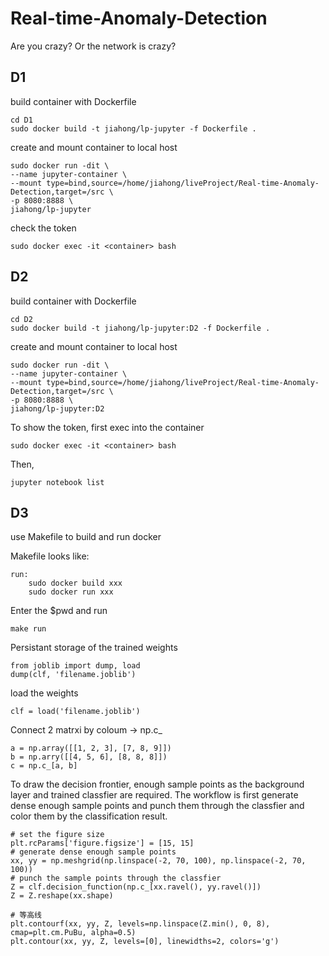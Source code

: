 # Real-time-Anomaly-Detection
Are you crazy? Or the network is crazy?

## D1 
build container with Dockerfile
```
cd D1
sudo docker build -t jiahong/lp-jupyter -f Dockerfile .
```

create and mount container to local host
```
sudo docker run -dit \
--name jupyter-container \
--mount type=bind,source=/home/jiahong/liveProject/Real-time-Anomaly-Detection,target=/src \
-p 8080:8888 \
jiahong/lp-jupyter
```

check the token
```
sudo docker exec -it <container> bash
```

## D2
build container with Dockerfile
```
cd D2
sudo docker build -t jiahong/lp-jupyter:D2 -f Dockerfile .
```

create and mount container to local host
```
sudo docker run -dit \
--name jupyter-container \
--mount type=bind,source=/home/jiahong/liveProject/Real-time-Anomaly-Detection,target=/src \
-p 8080:8888 \
jiahong/lp-jupyter:D2
```

To show the token, first exec into the container
```
sudo docker exec -it <container> bash
```
Then,
```
jupyter notebook list
```

## D3
use Makefile to build and run docker

Makefile looks like:
```
run:
    sudo docker build xxx
    sudo docker run xxx
```

Enter the $pwd and run
```
make run
```

Persistant storage of the trained weights
```
from joblib import dump, load
dump(clf, 'filename.joblib')
```
load the weights
```
clf = load('filename.joblib')
```

Connect 2 matrxi by coloum -> np.c_
```
a = np.array([[1, 2, 3], [7, 8, 9]])
b = np.arry([[4, 5, 6], [8, 8, 8]])
c = np.c_[a, b]
```

To draw the decision frontier, enough sample points as the background layer and trained classfier are required. The workflow is first generate dense enough sample points and punch them through the classfier and color them by the classification result.
```
# set the figure size
plt.rcParams['figure.figsize'] = [15, 15]
# generate dense enough sample points
xx, yy = np.meshgrid(np.linspace(-2, 70, 100), np.linspace(-2, 70, 100))
# punch the sample points through the classfier
Z = clf.decision_function(np.c_[xx.ravel(), yy.ravel()])
Z = Z.reshape(xx.shape)

# 等高线
plt.contourf(xx, yy, Z, levels=np.linspace(Z.min(), 0, 8), cmap=plt.cm.PuBu, alpha=0.5)
plt.contour(xx, yy, Z, levels=[0], linewidths=2, colors='g')
```